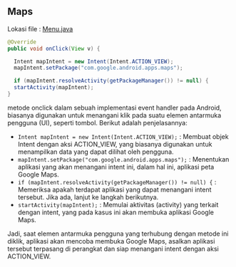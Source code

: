 ## Maps

Lokasi file : [Menu.java](app/src/main/java/com/a4/helloapps/Menu.java)

```JAVA
@Override
public void onClick(View v) {

  Intent mapIntent = new Intent(Intent.ACTION_VIEW);
  mapIntent.setPackage("com.google.android.apps.maps");

  if (mapIntent.resolveActivity(getPackageManager()) != null) {
  startActivity(mapIntent);
}
```

metode onclick dalam sebuah implementasi event handler pada Android, biasanya digunakan untuk menangani klik pada suatu elemen antarmuka pengguna (UI), seperti tombol. Berikut adalah penjelasannya:

- ```Intent mapIntent = new Intent(Intent.ACTION_VIEW);``` : Membuat objek Intent dengan aksi ACTION_VIEW, yang biasanya digunakan untuk menampilkan data yang dapat dilihat oleh pengguna.
- ```mapIntent.setPackage("com.google.android.apps.maps");``` : Menentukan aplikasi yang akan menangani intent ini, dalam hal ini, aplikasi peta Google Maps.
- ```if (mapIntent.resolveActivity(getPackageManager()) != null) {``` : Memeriksa apakah terdapat aplikasi yang dapat menangani intent tersebut. Jika ada, lanjut ke langkah berikutnya.
- ```startActivity(mapIntent);``` : Memulai aktivitas (activity) yang terkait dengan intent, yang pada kasus ini akan membuka aplikasi Google Maps.

Jadi, saat elemen antarmuka pengguna yang terhubung dengan metode ini diklik, aplikasi akan mencoba membuka Google Maps, asalkan aplikasi tersebut terpasang di perangkat dan siap menangani intent dengan aksi ACTION_VIEW.

